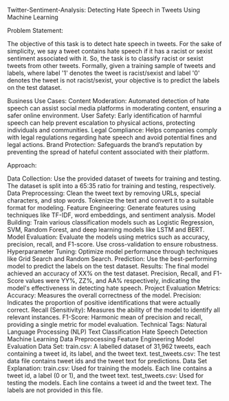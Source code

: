 Twitter-Sentiment-Analysis:
Detecting Hate Speech in Tweets Using Machine Learning

Problem Statement:

The objective of this task is to detect hate speech in tweets. For the sake of simplicity, we say a tweet contains hate speech if it has a racist or sexist sentiment associated with it. So, the task is to classify racist or sexist tweets from other tweets. Formally, given a training sample of tweets and labels, where label '1' denotes the tweet is racist/sexist and label '0' denotes the tweet is not racist/sexist, your objective is to predict the labels on the test dataset.

Business Use Cases:
Content Moderation: Automated detection of hate speech can assist social media platforms in moderating content, ensuring a safer online environment.
User Safety: Early identification of harmful speech can help prevent escalation to physical actions, protecting individuals and communities.
Legal Compliance: Helps companies comply with legal regulations regarding hate speech and avoid potential fines and legal actions.
Brand Protection: Safeguards the brand’s reputation by preventing the spread of hateful content associated with their platform.

Approach:

Data Collection: Use the provided dataset of tweets for training and testing. The dataset is split into a 65:35 ratio for training and testing, respectively.
Data Preprocessing: Clean the tweet text by removing URLs, special characters, and stop words. Tokenize the text and convert it to a suitable format for modeling.
Feature Engineering: Generate features using techniques like TF-IDF, word embeddings, and sentiment analysis.
Model Building: Train various classification models such as Logistic Regression, SVM, Random Forest, and deep learning models like LSTM and BERT.
Model Evaluation: Evaluate the models using metrics such as accuracy, precision, recall, and F1-score. Use cross-validation to ensure robustness.
Hyperparameter Tuning: Optimize model performance through techniques like Grid Search and Random Search.
Prediction: Use the best-performing model to predict the labels on the test dataset.
Results:
The final model achieved an accuracy of XX% on the test dataset.
Precision, Recall, and F1-Score values were YY%, ZZ%, and AA% respectively, indicating the model's effectiveness in detecting hate speech.
Project Evaluation Metrics:
Accuracy: Measures the overall correctness of the model.
Precision: Indicates the proportion of positive identifications that were actually correct.
Recall (Sensitivity): Measures the ability of the model to identify all relevant instances.
F1-Score: Harmonic mean of precision and recall, providing a single metric for model evaluation.
Technical Tags:
Natural Language Processing (NLP)
Text Classification
Hate Speech Detection
Machine Learning
Data Preprocessing
Feature Engineering
Model Evaluation
Data Set:
train.csv: A labelled dataset of 31,962 tweets, each containing a tweet id, its label, and the tweet text.
test_tweets.csv: The test data file contains tweet ids and the tweet text for predictions.
Data Set Explanation:
train.csv: Used for training the models. Each line contains a tweet id, a label (0 or 1), and the tweet text.
test_tweets.csv: Used for testing the models. Each line contains a tweet id and the tweet text. The labels are not provided in this file.

